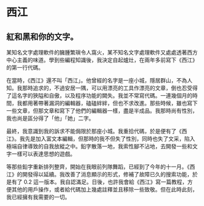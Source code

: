 # 西江
紅和黑和你的文字。
-----
某知名文字處理軟件的臃腫繁瑣令人窩火，某不知名文字處理軟件又處處透著西方中心主義的味道。學到些編程知識後，我決定自起爐灶，在兩年多前寫下《西江》的第一行代碼。

在當時，《西江》還不叫「西江」。他曾經的名字是一座小城，隱居群山，不為人知。我那時追求的，不過安居一隅，可以用漂亮的工具作漂亮的文章，倒也忍受得了這名字的狹隘和自傲，以及程序功能的闕失。我並不常寫代碼。一連幾個月的時間，我都用著帶著漏洞的編輯器，磕磕絆絆，但也不求改進。那些時候，雖也寫下一些文章，但那文章和寫下了他們的編輯器一樣，盡是半成品。我那時尚有性別，我也尚是區分得了「他」「她」二字。

最終，我意識到我的訴求不能侷限於那座小城。我重拾代碼，於是便有了《西江》。我先是加入富文本編輯，但那時的我不但失了性別，同時也失了文采，陷入極端自律導致的自我放縱之中。鉛字散落一地，我索性腳不沾地，去開發一些和文字一樣可以表達思想的遊戲。

等那些鉛字重新排列整齊，開始在我眼前列隊舞蹈，已經到了今年的十一月。《西江》的開發得以延續。我改善了消息顯示的形式，修補了故障已久的搜索功能，於是有了 0.2 這一版本。我自認滿足。日後，也許我會給《西江》寫一篇教程，方便其他的用戶操作，或者給代碼加上幾處註釋並且移除一些致敬。但在此時此刻，我已經擁有我需要的一切。
